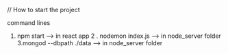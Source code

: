 // How to start the project

command lines

1. npm start --> in react app
   2 . nodemon index.js --> in node_server folder
   3.mongod --dbpath ./data --> in node_server folder
